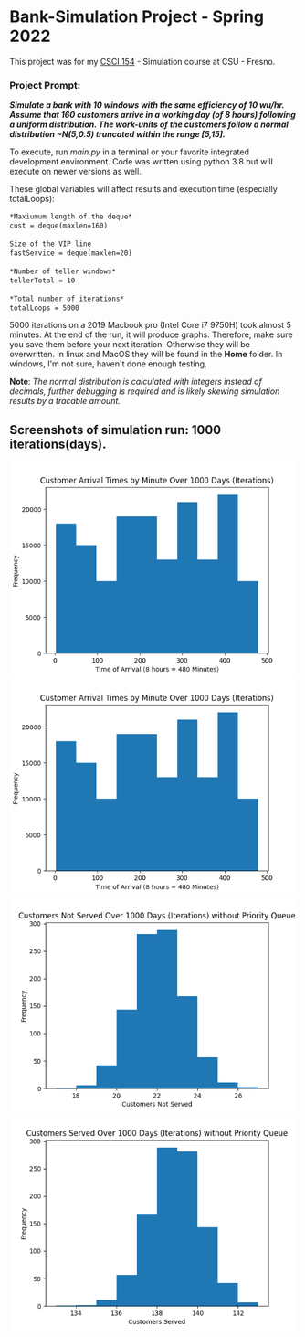 # Bank-Simulation Project - Spring 2022
This project was for my [CSCI 154](https://www.fresnostate.edu/catalog/courses-by-department/computer-science/#csci154) - Simulation course at CSU - Fresno.

### Project Prompt:
***Simulate a bank with 10 windows with the same efficiency of 10 wu/hr. Assume that 160 customers arrive in a working day (of 8 hours) following a uniform distribution. The work-units of the customers follow a normal distribution ~N(5,0.5) truncated within the range [5,15].***

To execute, run *main.py* in a terminal or your favorite integrated development environment. Code was written using python 3.8 but will execute on newer versions as well.

These global variables will affect results and execution time (especially totalLoops):
```
*Maxiumum length of the deque*
cust = deque(maxlen=160)

Size of the VIP line
fastService = deque(maxlen=20)

*Number of teller windows*
tellerTotal = 10

*Total number of iterations*
totalLoops = 5000
```

5000 iterations on a 2019 Macbook pro (Intel Core i7 9750H) took almost 5 minutes. At the end of the run, it will produce graphs. Therefore, make sure you save them before your next iteration. Otherwise they will be overwritten. In linux and MacOS they will be found in the **Home** folder. In windows, I'm not sure, haven't done enough testing. 

**Note**: *The normal distribution is calculated with integers instead of decimals, further debugging is required and is likely skewing simulation results by a tracable amount.*

## Screenshots of simulation run: 1000 iterations(days).
![Customer Arrival Times](https://github.com/romevang/Bank-Simulation/blob/main/Screenshots/1000%20days/Customer%20Arrival%20Times%20by%20Minute%20Over%201000%20Days%20(Iterations).png?raw=true)
![Wait Times](https://github.com/romevang/Bank-Simulation/blob/main/Screenshots/1000%20days/Customer%20Arrival%20Times%20by%20Minute%20Over%201000%20Days%20(Iterations).png?raw=true)
![Customers Not Served](https://github.com/romevang/Bank-Simulation/blob/af22d026c377fde1306b72c469f5422c3af19f54/Screenshots/1000%20days/Customers%20Not%20Served%20Over%201000%20Days%20(Iterations)%20without%20Priority%20Queue.png?raw=true)
![Customers Served](https://github.com/romevang/Bank-Simulation/blob/af22d026c377fde1306b72c469f5422c3af19f54/Screenshots/1000%20days/Customers%20Served%20Over%201000%20Days%20(Iterations)%20without%20Priority%20Queue.png?raw=true)
